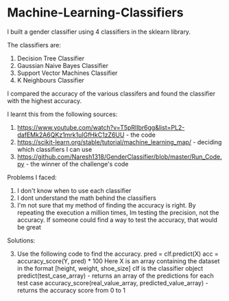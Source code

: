 # Machine-Learning-Classifiers
I built a gender classifier using 4 classifiers in the sklearn library.

The classifiers are:
1. Decision Tree Classifier
2. Gaussian Naive Bayes Classifier
3. Support Vector Machines Classifier
4. K Neighbours Classifier

I compared the accuracy of the various classifers and found the classifier with the highest accuracy.

I learnt this from the following sources:
1. https://www.youtube.com/watch?v=T5pRlIbr6gg&list=PL2-dafEMk2A6QKz1mrk1uIGfHkC1zZ6UU - the code
2. https://scikit-learn.org/stable/tutorial/machine_learning_map/ - deciding which classifiers I can use
3. https://github.com/Naresh1318/GenderClassifier/blob/master/Run_Code.py - the winner of the challenge's code

Problems I faced:
1. I don't know when to use each classifier
2. I dont understand the math behind the classifiers
3. I'm not sure that my method of finding the accuracy is right. By repeating the execution a million times, Im testing the precision, not    the accuracy. If someone could find a way to test the accuracy, that would be great

Solutions:

3. Use the following code to find the accuracy.
   pred = clf.predict(X)
   acc = accuracy_score(Y, pred) * 100
   Here X is an array containing the dataset in the format [height, weight, shoe_size]
   clf is the classifier object
   predict(test_case_array) - returns an array of the predictions for each test case
   accuracy_score(real_value_array, predicted_value_array) - returns the accuracy score from 0 to 1
   
   
